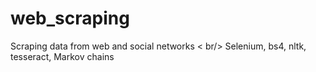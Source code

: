 # web_scraping
Scraping data from web and social networks < br/>
Selenium, bs4, nltk, tesseract, Markov chains

